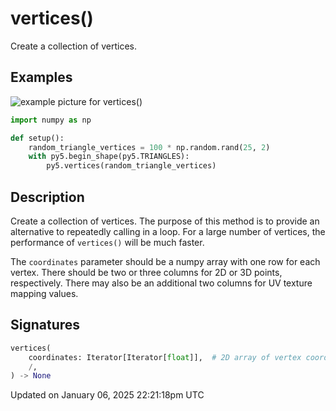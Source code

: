 # vertices()

Create a collection of vertices.

## Examples

<div class="example-table">

<div class="example-row"><div class="example-cell-image">

![example picture for vertices()](/images/reference/Sketch_vertices_0.png)

</div><div class="example-cell-code">

```python
import numpy as np

def setup():
    random_triangle_vertices = 100 * np.random.rand(25, 2)
    with py5.begin_shape(py5.TRIANGLES):
        py5.vertices(random_triangle_vertices)
```

</div></div>

</div>

## Description

Create a collection of vertices. The purpose of this method is to provide an alternative to repeatedly calling [](sketch_vertex) in a loop. For a large number of vertices, the performance of `vertices()` will be much faster.

The `coordinates` parameter should be a numpy array with one row for each vertex. There should be two or three columns for 2D or 3D points, respectively. There may also be an additional two columns for UV texture mapping values.

## Signatures

```python
vertices(
    coordinates: Iterator[Iterator[float]],  # 2D array of vertex coordinates and optional UV texture mapping values
    /,
) -> None
```

Updated on January 06, 2025 22:21:18pm UTC
